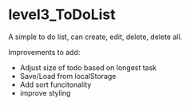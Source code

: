 # level3_ToDoList
A simple to do list, can create, edit, delete, delete all. 


Improvements to add:
- Adjust size of todo based on longest task
- Save/Load from localStorage
- Add sort funcitonality
- improve styling
